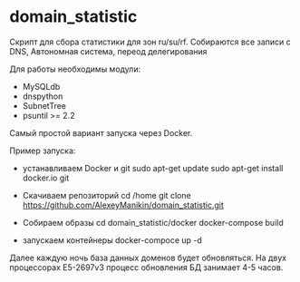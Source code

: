 # domain_statistic
Скрипт для сбора статистики для зон ru/su/rf. Собираются все записи c DNS, 
Автономная система, переод делегирования

Для работы необходимы модули:
- MySQLdb
- dnspython
- SubnetTree
- psuntil >= 2.2

Самый простой вариант запуска через Docker.

Пример запуска:

- устанавливаем Docker и git
sudo apt-get update 
sudo apt-get install docker.io git

- Скачиваем репозиторий
cd /home
git clone https://github.com/AlexeyManikin/domain_statistic.git

- Собираем образы
cd domain_statistic/docker
docker-compose build

- запускаем контейнеры
docker-compoce up -d

Далее каждую ночь база данных доменов будет обновляться. На двух процессорах E5-2697v3 процесс обновления БД занимает 4-5 часов.
